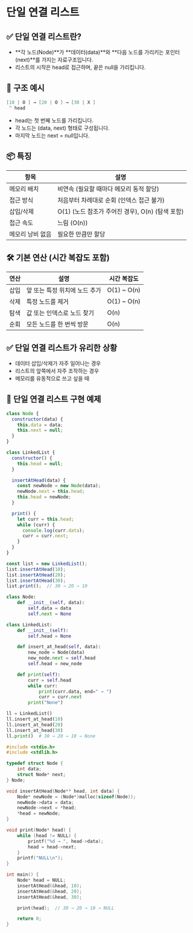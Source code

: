# 단일 연결 리스트

## ✅ 단일 연결 리스트란?
- **각 노드(Node)**가 **데이터(data)**와 **다음 노드를 가리키는 포인터(next)**를 가지는 자료구조입니다.
- 리스트의 시작은 head로 접근하며, 끝은 null을 가리킵니다.


## 🧱 구조 예시
```java
[10 | O ] → [20 | O ] → [30 | X ]
 ^ head
```
- head는 첫 번째 노드를 가리킵니다.
- 각 노드는 (data, next) 형태로 구성됩니다.
- 마지막 노드는 next = null입니다.


## 📦 특징
| 항목              | 설명                                        |
|-------------------|---------------------------------------------|
| 메모리 배치        | 비연속 (필요할 때마다 메모리 동적 할당)        |
| 접근 방식          | 처음부터 차례대로 순회 (인덱스 접근 불가)     |
| 삽입/삭제          | O(1) (노드 참조가 주어진 경우), O(n) (탐색 포함) |
| 접근 속도          | 느림 (O(n))                                  |
| 메모리 낭비 없음    | 필요한 만큼만 할당                            |


## 🛠️ 기본 연산 (시간 복잡도 포함)
| 연산       | 설명                            | 시간 복잡도 |
|------------|----------------------------------|--------------|
| 삽입        | 앞 또는 특정 위치에 노드 추가     | O(1) ~ O(n) |
| 삭제        | 특정 노드를 제거                 | O(1) ~ O(n) |
| 탐색        | 값 또는 인덱스로 노드 찾기       | O(n)        |
| 순회        | 모든 노드를 한 번씩 방문          | O(n)        |


## ✅ 단일 연결 리스트가 유리한 상황
- 데이터 삽입/삭제가 자주 일어나는 경우
- 리스트의 앞쪽에서 자주 조작하는 경우
- 메모리를 유동적으로 쓰고 싶을 때


## 🧪 단일 연결 리스트 구현 예제
```js
class Node {
  constructor(data) {
    this.data = data;
    this.next = null;
  }
}

class LinkedList {
  constructor() {
    this.head = null;
  }

  insertAtHead(data) {
    const newNode = new Node(data);
    newNode.next = this.head;
    this.head = newNode;
  }

  print() {
    let curr = this.head;
    while (curr) {
      console.log(curr.data);
      curr = curr.next;
    }
  }
}

const list = new LinkedList();
list.insertAtHead(10);
list.insertAtHead(20);
list.insertAtHead(30);
list.print();  // 30 → 20 → 10
```

```py
class Node:
    def __init__(self, data):
        self.data = data
        self.next = None

class LinkedList:
    def __init__(self):
        self.head = None

    def insert_at_head(self, data):
        new_node = Node(data)
        new_node.next = self.head
        self.head = new_node

    def print(self):
        curr = self.head
        while curr:
            print(curr.data, end=" → ")
            curr = curr.next
        print("None")

ll = LinkedList()
ll.insert_at_head(10)
ll.insert_at_head(20)
ll.insert_at_head(30)
ll.print()  # 30 → 20 → 10 → None
```

```c
#include <stdio.h>
#include <stdlib.h>

typedef struct Node {
    int data;
    struct Node* next;
} Node;

void insertAtHead(Node** head, int data) {
    Node* newNode = (Node*)malloc(sizeof(Node));
    newNode->data = data;
    newNode->next = *head;
    *head = newNode;
}

void print(Node* head) {
    while (head != NULL) {
        printf("%d → ", head->data);
        head = head->next;
    }
    printf("NULL\n");
}

int main() {
    Node* head = NULL;
    insertAtHead(&head, 10);
    insertAtHead(&head, 20);
    insertAtHead(&head, 30);

    print(head);  // 30 → 20 → 10 → NULL

    return 0;
}
```
